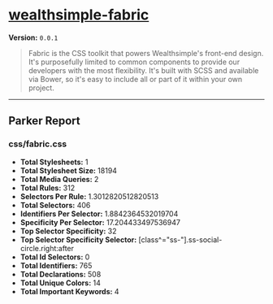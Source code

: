 # [wealthsimple-fabric]( http://fabric.wealthsimple.com )

**Version:** `0.0.1`

> Fabric is the CSS toolkit that powers Wealthsimple's front-end design. It's purposefully limited to common components to provide our developers with the most flexibility. It's built with SCSS and available via Bower, so it's easy to include all or part of it within your own project.

* * *

## Parker Report

### css/fabric.css

- **Total Stylesheets:** 1
- **Total Stylesheet Size:** 18194
- **Total Media Queries:** 2
- **Total Rules:** 312
- **Selectors Per Rule:** 1.3012820512820513
- **Total Selectors:** 406
- **Identifiers Per Selector:** 1.8842364532019704
- **Specificity Per Selector:** 17.204433497536947
- **Top Selector Specificity:** 32
- **Top Selector Specificity Selector:** [class^="ss-"].ss-social-circle.right:after
- **Total Id Selectors:** 0
- **Total Identifiers:** 765
- **Total Declarations:** 508
- **Total Unique Colors:** 14
- **Total Important Keywords:** 4
